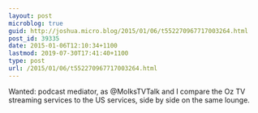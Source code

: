 ```yaml
---
layout: post
microblog: true
guid: http://joshua.micro.blog/2015/01/06/t552270967717003264.html
post_id: 39335
date: 2015-01-06T12:10:34+1100
lastmod: 2019-07-30T17:41:40+1100
type: post
url: /2015/01/06/t552270967717003264.html
---
```

Wanted: podcast mediator, as @MolksTVTalk and I compare the Oz TV streaming services to the US services, side by side on the same lounge.
